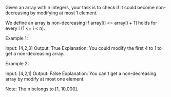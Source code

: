 
Given an array with n integers, your task is to check if it could become non-decreasing by modifying at most 1 element.



We define an array is non-decreasing if array[i] <= array[i + 1] holds for every i (1 <= i < n).


Example 1:

Input: [4,2,3]
Output: True
Explanation: You could modify the first 4 to 1 to get a non-decreasing array.



Example 2:

Input: [4,2,1]
Output: False
Explanation: You can't get a non-decreasing array by modify at most one element.



Note:
The n belongs to [1, 10,000].
